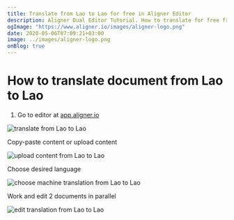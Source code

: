 ```yaml
---
title: Translate from Lao to Lao for free in Aligner Editor
description: Aligner Dual Editor Tutorial. How to translate for free from Lao to Lao. Aligner is multilingual document management platform. 
ogImage: "https://www.aligner.io/images/aligner-logo.png"
date: 2020-05-06T07:09:21+03:00
image: ../images/aligner-logo.png
onBlog: true
---
```


# How to translate document from Lao to Lao

1. Go to editor at [app.aligner.io](https://app.aligner.io "Aligner App web page")

![translate from Lao to Lao](../aligner-blank-editor.png "translate from Lao to Lao")

Copy-paste content or upload content

![upload content from Lao to Lao](../aligner-uploaded-document.png "upload content from Lao to Lao")

Choose desired language

![choose machine translation from Lao to Lao](../aligner-language-dropdown.png "choose machine translation from Lao to Lao")

Work and edit 2 documents in parallel

![edit translation from Lao to Lao](../aligner-double-sitded-editor.png "edit translation from Lao to Lao")


